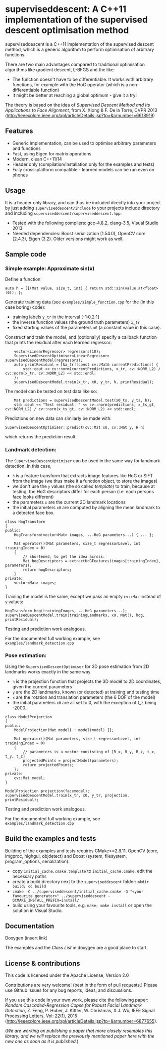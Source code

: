 # superviseddescent: A C++11 implementation of the supervised descent optimisation method


superviseddescent is a C++11 implementation of the supervised descent method, which is a generic algorithm to perform optimisation of arbitrary functions.

There are two main advantages compared to traditional optimisation algorithms like gradient descent, L-BFGS and the like:
* The function doesn't have to be differentiable. It works with arbitrary functions, for example with the HoG operator (which is a non-differentiable function)
* It might be better at reaching a global optimum - give it a try!

The theory is based on the idea of _Supervised Descent Method and Its Applications to Face Alignment_, from X. Xiong & F. De la Torre, CVPR 2013 (http://ieeexplore.ieee.org/xpl/articleDetails.jsp?tp=&arnumber=6618919)

## Features

* Generic implementation, can be used to optimise arbitrary parameters and functions
* Fast, using Eigen for matrix operations
* Modern, clean C++11/14
* Header only (compilation/installation only for the examples and tests)
* Fully cross-platform compatible - learned models can be run even on phones

## Usage

It is a header only library, and can thus be included directly into your project by just adding `superviseddescent/include` to your projects include directory and including `superviseddescent/superviseddescent.hpp`.

* Tested with the following compilers: gcc-4.8.2, clang-3.5, Visual Studio 2013
* Needed dependencies: Boost serialization (1.54.0), OpenCV core (2.4.3), Eigen (3.2). Older versions might work as well.

## Sample code

### Simple example: Approximate sin(x)

Define a function:

    auto h = [](Mat value, size_t, int) { return std::sin(value.at<float>(0)); };

Generate training data (see `examples/simple_function.cpp` for the (in this case boring) code):
* training labels `y_tr` in the interval [-1:0.2:1]
* the inverse function values (the ground truth parameters) `x_tr`
* fixed starting values of the parameters `x0` (a constant value in this case).

Construct and train the model, and (optionally) specify a callback function that prints the residual after each learned regressor:

~~~{.cpp}
	vector<LinearRegressor> regressors(10);
	SupervisedDescentOptimiser<LinearRegressor> supervisedDescentModel(regressors);
	auto printResidual = [&x_tr](const cv::Mat& currentPredictions) {
		std::cout << cv::norm(currentPredictions, x_tr, cv::NORM_L2) / cv::norm(x_tr, cv::NORM_L2) << std::endl;
	};
	supervisedDescentModel.train(x_tr, x0, y_tr, h, printResidual);
~~~	

The model can be tested on test data like so:
~~~{.cpp}
	Mat predictions = supervisedDescentModel.test(x0_ts, y_ts, h);
	std::cout << "Test residual: " << cv::norm(predictions, x_ts_gt, cv::NORM_L2) / cv::norm(x_ts_gt, cv::NORM_L2) << std::endl;
~~~

Predictions on new data can similarly be made with:
~~~{.cpp}
SupervisedDescentOptimiser::predict(cv::Mat x0, cv::Mat y, H h)
~~~
which returns the prediction result.


### Landmark detection:

The `SupervisedDescentOptimiser` can be used in the same way for landmark detection. In this case,

* `h` is a feature transform that extracts image features like HoG or SIFT from the image (we thus make it a function object, to store the images)
* we don't use the `y` values (the so called _template_) to train, because at testing, the HoG descriptors differ for each person (i.e. each persons face looks different)
* the parameters `x` are the current 2D landmark locations
* the initial parameters `x0` are computed by aligning the mean landmark to a detected face box.

~~~{.cpp}
class HogTransform
{
public:
	HogTransform(vector<Mat> images, ...HoG parameters...) { ... };
	
	Mat operator()(Mat parameters, size_t regressorLevel, int trainingIndex = 0)
	{
		// shortened, to get the idea across:
		Mat hogDescriptors = extractHoGFeatures(images[trainingIndex], parameters);
		return hogDescriptors;
	}
private:
	vector<Mat> images;
}
~~~

Training the model is the same, except we pass an empty `cv::Mat` instead of `y` values:
~~~{.cpp}
HogTransform hog(trainingImages, ...HoG parameters...);
supervisedDescentModel.train(trainingLandmarks, x0, Mat(), hog, printResidual);
~~~

Testing and prediction work analogous.

For the documented full working example, see `examples/landmark_detection.cpp`


### Pose estimation:

Using the `SupervisedDescentOptimiser` for 3D pose estimation from 2D landmarks works exactly in the same way.

* `h` is the projection function that projects the 3D model to 2D coordinates, given the current parameters
* `y` are the 2D landmarks, known (or detected) at training and testing time
* `x` are the rotation and translation parameters (the 6 DOF of the model)
* the initial parameters `x0` are all set to 0, with the exception of t_z being -2000.

~~~{.cpp}
class ModelProjection
{
public:
	ModelProjection(Mat model) : model(model) {};

	Mat operator()(Mat parameters, size_t regressorLevel, int trainingIndex = 0)
	{
		// parameters is a vector consisting of [R_x, R_y, R_z, t_x, t_y, t_z]
		projectedPoints = projectModel(parameters);
		return projectedPoints;
	};
private:
	cv::Mat model;
}
~~~

~~~{.cpp}
ModelProjection projection(facemodel);
supervisedDescentModel.train(x_tr, x0, y_tr, projection, printResidual);
~~~

Testing and prediction work analogous.

For the documented full working example, see `examples/landmark_detection.cpp`


## Build the examples and tests

Building of the examples and tests requires CMake>=2.8.11, OpenCV (core, imgproc, highgui, objdetect) and Boost (system, filesystem, program_options, serialization).

* copy `initial_cache.cmake.template` to `initial_cache.cmake`, edit the necessary paths
* create a build directory next to the `superviseddescent` folder: `mkdir build; cd build`
* `cmake -C ../superviseddescent/initial_cache.cmake -G "<your favourite generator>" ../superviseddescent -DCMAKE_INSTALL_PREFIX=install/`
* build using your favourite tools, e.g. `make; make install` or open the solution in Visual Studio.


## Documentation

Doxygen (insert link)

The examples and the _Class List_ in doxygen are a good place to start.

## License & contributions

This code is licensed under the Apache License, Version 2.0

Contributions are very welcome! (best in the form of pull requests.) Please use Github issues for any bug reports, ideas, and discussions.

If you use this code in your own work, please cite the following paper: _Random Cascaded-Regression Copse for Robust Facial Landmark Detection_, Z. Feng, P. Huber, J. Kittler, W. Christmas, X.J. Wu, IEEE Signal Processing Letters, Vol: 22(1), 2015 (http://ieeexplore.ieee.org/xpl/articleDetails.jsp?tp=&arnumber=6877655).

(_We are working on publishing a paper that more closely resembles this library, and we will replace the previously mentioned paper here with the new one as soon as it is published._)
